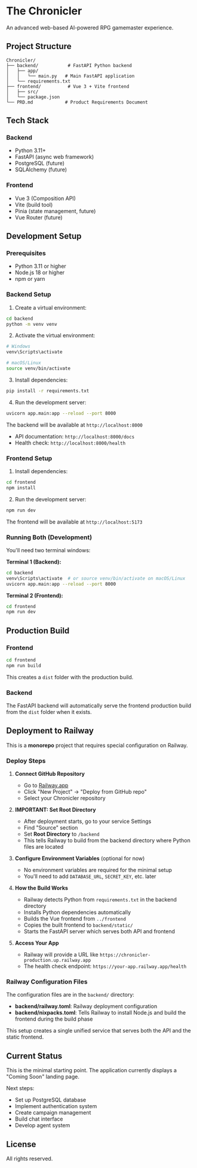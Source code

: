 # The Chronicler

An advanced web-based AI-powered RPG gamemaster experience.

## Project Structure

```
Chronicler/
├── backend/           # FastAPI Python backend
│   ├── app/
│   │   └── main.py   # Main FastAPI application
│   └── requirements.txt
├── frontend/          # Vue 3 + Vite frontend
│   ├── src/
│   └── package.json
└── PRD.md            # Product Requirements Document
```

## Tech Stack

### Backend
- Python 3.11+
- FastAPI (async web framework)
- PostgreSQL (future)
- SQLAlchemy (future)

### Frontend
- Vue 3 (Composition API)
- Vite (build tool)
- Pinia (state management, future)
- Vue Router (future)

## Development Setup

### Prerequisites
- Python 3.11 or higher
- Node.js 18 or higher
- npm or yarn

### Backend Setup

1. Create a virtual environment:
```bash
cd backend
python -m venv venv
```

2. Activate the virtual environment:
```bash
# Windows
venv\Scripts\activate

# macOS/Linux
source venv/bin/activate
```

3. Install dependencies:
```bash
pip install -r requirements.txt
```

4. Run the development server:
```bash
uvicorn app.main:app --reload --port 8000
```

The backend will be available at `http://localhost:8000`
- API documentation: `http://localhost:8000/docs`
- Health check: `http://localhost:8000/health`

### Frontend Setup

1. Install dependencies:
```bash
cd frontend
npm install
```

2. Run the development server:
```bash
npm run dev
```

The frontend will be available at `http://localhost:5173`

### Running Both (Development)

You'll need two terminal windows:

**Terminal 1 (Backend):**
```bash
cd backend
venv\Scripts\activate  # or source venv/bin/activate on macOS/Linux
uvicorn app.main:app --reload --port 8000
```

**Terminal 2 (Frontend):**
```bash
cd frontend
npm run dev
```

## Production Build

### Frontend
```bash
cd frontend
npm run build
```

This creates a `dist` folder with the production build.

### Backend
The FastAPI backend will automatically serve the frontend production build from the `dist` folder when it exists.

## Deployment to Railway

This is a **monorepo** project that requires special configuration on Railway.

### Deploy Steps

1. **Connect GitHub Repository**
   - Go to [Railway.app](https://railway.app)
   - Click "New Project" → "Deploy from GitHub repo"
   - Select your Chronicler repository

2. **IMPORTANT: Set Root Directory**
   - After deployment starts, go to your service Settings
   - Find "Source" section
   - Set **Root Directory** to `/backend`
   - This tells Railway to build from the backend directory where Python files are located

3. **Configure Environment Variables** (optional for now)
   - No environment variables are required for the minimal setup
   - You'll need to add `DATABASE_URL`, `SECRET_KEY`, etc. later

4. **How the Build Works**
   - Railway detects Python from `requirements.txt` in the backend directory
   - Installs Python dependencies automatically
   - Builds the Vue frontend from `../frontend`
   - Copies the built frontend to `backend/static/`
   - Starts the FastAPI server which serves both API and frontend

5. **Access Your App**
   - Railway will provide a URL like `https://chronicler-production.up.railway.app`
   - The health check endpoint: `https://your-app.railway.app/health`

### Railway Configuration Files

The configuration files are in the `backend/` directory:
- **backend/railway.toml**: Railway deployment configuration
- **backend/nixpacks.toml**: Tells Railway to install Node.js and build the frontend during the build phase

This setup creates a single unified service that serves both the API and the static frontend.

## Current Status

This is the minimal starting point. The application currently displays a "Coming Soon" landing page.

Next steps:
- Set up PostgreSQL database
- Implement authentication system
- Create campaign management
- Build chat interface
- Develop agent system

## License

All rights reserved.
